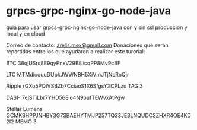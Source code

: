 # grpcs-grpc-nginx-go-node-java
guia para usar grpcs-grpc-nginx-go-node-java con y sin ssl produccion y local y en cloud


Correo de contacto: arelis.mex@gmail.com
Donaciones que serán repartidas entre los que ayudaron a realizar este turorial:


BTC 38qjUSrs8E9qyPnxV29BiLicqPP8Mv9cBF

LTC MTMdioquuDUpkJWWNBH5XiVmJTjNcRoQjr

Ripple rGXo5PQtVSBZb7CciaoS1X6SfgsYXCPLzu TAG 3

DASH 7ejSTiLbr7YHD56Eio4N9bufTEWvxAtPgw

Stellar Lumens GCMKSHPPJNHBY3G7SBAEHYTMJP257TQ33JE3LNQUDCSZHXR4OE4KD2I2 MEMO 3

